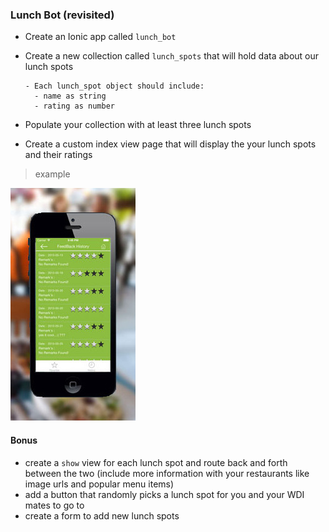 ### Lunch Bot (revisited)



- Create an Ionic app called `lunch_bot`
  
- Create a new collection called `lunch_spots` that will hold data about our lunch spots
  
  ``` 
  - Each lunch_spot object should include:
  	- name as string
  	- rating as number
  ```
  
- Populate your collection with at least three lunch spots
  
- Create a custom index view page that will display the your lunch spots and their ratings

> example

 ![ionic_preview](ionic_preview.jpg)



#### Bonus

- create a `show` view for each lunch spot and route back and forth between the two (include more information with your restaurants like image urls and popular menu items)
- add a button that randomly picks a lunch spot for you and your WDI mates to go to
- create a form to add new lunch spots